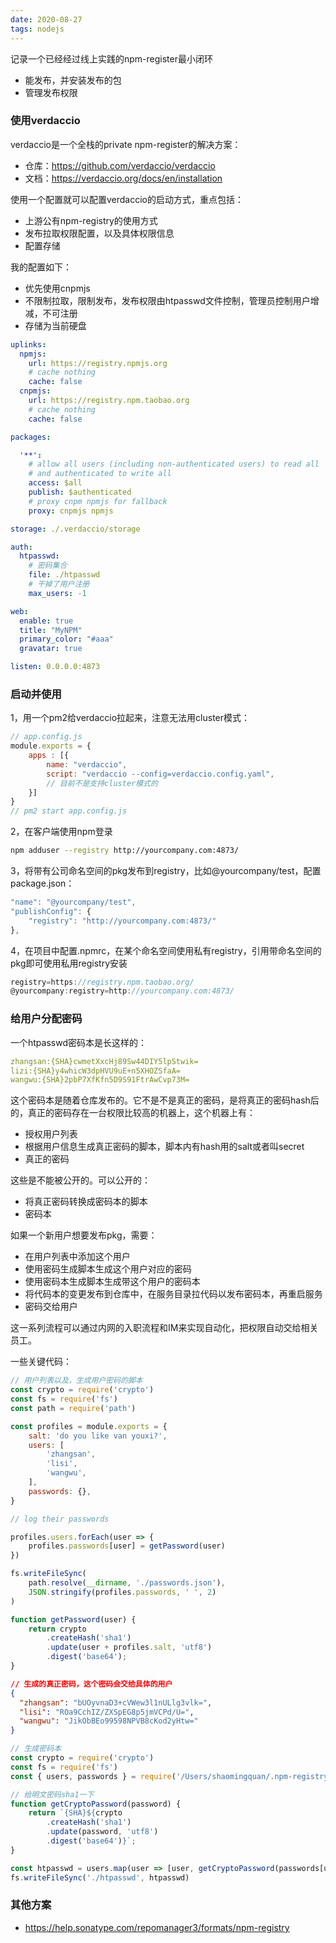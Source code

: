 ```yaml
---
date: 2020-08-27
tags: nodejs
---
```


记录一个已经经过线上实践的npm-register最小闭环

- 能发布，并安装发布的包
- 管理发布权限

### 使用verdaccio

verdaccio是一个全栈的private npm-register的解决方案：

- 仓库：https://github.com/verdaccio/verdaccio
- 文档：https://verdaccio.org/docs/en/installation

使用一个配置就可以配置verdaccio的启动方式，重点包括：

- 上游公有npm-registry的使用方式
- 发布拉取权限配置，以及具体权限信息
- 配置存储

我的配置如下：

- 优先使用cnpmjs
- 不限制拉取，限制发布，发布权限由htpasswd文件控制，管理员控制用户增减，不可注册
- 存储为当前硬盘

```yaml
uplinks:
  npmjs:
    url: https://registry.npmjs.org
    # cache nothing
    cache: false
  cnpmjs:
    url: https://registry.npm.taobao.org
    # cache nothing
    cache: false

packages:

  '**':
    # allow all users (including non-authenticated users) to read all
    # and authenticated to write all
    access: $all
    publish: $authenticated
    # proxy cnpm npmjs for fallback
    proxy: cnpmjs npmjs

storage: ./.verdaccio/storage

auth:
  htpasswd:
    # 密码集合
    file: ./htpasswd
    # 干掉了用户注册
    max_users: -1

web:
  enable: true
  title: "MyNPM"
  primary_color: "#aaa"
  gravatar: true

listen: 0.0.0.0:4873
```

### 启动并使用

1，用一个pm2给verdaccio拉起来，注意无法用cluster模式：

```js
// app.config.js
module.exports = {
    apps : [{
        name: "verdaccio",
        script: "verdaccio --config=verdaccio.config.yaml",
        // 目前不是支持cluster模式的
    }]
}
// pm2 start app.config.js
```

2，在客户端使用npm登录

```sh
npm adduser --registry http://yourcompany.com:4873/
```

3，将带有公司命名空间的pkg发布到registry，比如@yourcompany/test，配置package.json：

```js
"name": "@yourcompany/test",
"publishConfig": {
    "registry": "http://yourcompany.com:4873/"
},
```

4，在项目中配置.npmrc，在某个命名空间使用私有registry，引用带命名空间的pkg即可使用私用registry安装

```js
registry=https://registry.npm.taobao.org/
@yourcompany:registry=http://yourcompany.com:4873/
```

### 给用户分配密码

一个htpasswd密码本是长这样的：

```yaml
zhangsan:{SHA}cwmetXxcHj89Sw44DIY5lpStwik=
lizi:{SHA}y4whicW3dpHVU9uE+n5XHOZSfaA=
wangwu:{SHA}2pbP7XfKfn5D9S91FtrAwCvp73M=
```

这个密码本是随着仓库发布的。它不是不是真正的密码，是将真正的密码hash后的，真正的密码存在一台权限比较高的机器上，这个机器上有：

- 授权用户列表
- 根据用户信息生成真正密码的脚本，脚本内有hash用的salt或者叫secret
- 真正的密码

这些是不能被公开的。可以公开的：

- 将真正密码转换成密码本的脚本
- 密码本

如果一个新用户想要发布pkg，需要：

- 在用户列表中添加这个用户
- 使用密码生成脚本生成这个用户对应的密码
- 使用密码本生成脚本生成带这个用户的密码本
- 将代码本的变更发布到仓库中，在服务目录拉代码以发布密码本，再重启服务
- 密码交给用户

这一系列流程可以通过内网的入职流程和IM来实现自动化，把权限自动交给相关员工。

一些关键代码：

```js
// 用户列表以及，生成用户密码的脚本
const crypto = require('crypto')
const fs = require('fs')
const path = require('path')

const profiles = module.exports = {
    salt: 'do you like van youxi?',
    users: [
        'zhangsan',
        'lisi',
        'wangwu',
    ],
    passwords: {},
}

// log their passwords

profiles.users.forEach(user => {
    profiles.passwords[user] = getPassword(user)
})

fs.writeFileSync(
    path.resolve(__dirname, './passwords.json'),
    JSON.stringify(profiles.passwords, ' ', 2)
)

function getPassword(user) {
    return crypto
        .createHash('sha1')
        .update(user + profiles.salt, 'utf8')
        .digest('base64');
}
```

```json
// 生成的真正密码，这个密码会交给具体的用户
{
  "zhangsan": "bUOyvnaD3+cVWew3l1nULlg3vlk=",
  "lisi": "ROa9CchIZ/ZXSpEG8p5jmVCPd/U=",
  "wangwu": "JikObBEo99598NPVB8cKod2yHtw="
}
```

```js
// 生成密码本
const crypto = require('crypto')
const fs = require('fs')
const { users, passwords } = require('/Users/shaomingquan/.npm-registry/passwords.js')

// 给明文密码sha1一下
function getCryptoPassword(password) {
    return `{SHA}${crypto
        .createHash('sha1')
        .update(password, 'utf8')
        .digest('base64')}`;
}

const htpasswd = users.map(user => [user, getCryptoPassword(passwords[user])].join(':')).join('\n')
fs.writeFileSync('./htpasswd', htpasswd)
```

### 其他方案

- https://help.sonatype.com/repomanager3/formats/npm-registry

